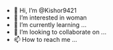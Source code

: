 - 👋 Hi, I’m @Kishor9421
- 👀 I’m interested in woman
- 🌱 I’m currently learning ...
- 💞️ I’m looking to collaborate on ...
- 📫 How to reach me ...

<!---
Kishor9421/Kishor9421 is a ✨ special ✨ repository because its `README.md` (this file) appears on your GitHub profile.
You can click the Preview link to take a look at your changes.
--->
